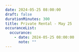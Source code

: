 ```yaml
---
date: 2024-05-25 08:00:00
draft: false
durationMinutes: 300
title: Private Rental - May 25
occuranceList:
  occurance:
    - date: 2024-05-25 08:00:00
      note: ""
---
```

